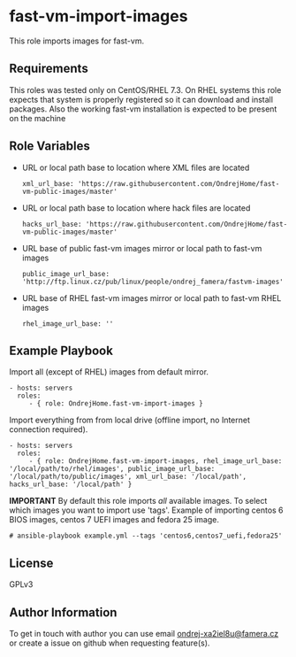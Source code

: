 fast-vm-import-images
=====================

This role imports images for fast-vm.

Requirements
------------

This roles was tested only on CentOS/RHEL 7.3. On RHEL systems this role expects that system is properly registered so it can download and install packages.
Also the working fast-vm installation is expected to be present on the machine

Role Variables
--------------

  - URL or local path base to location where XML files are located
    ```
    xml_url_base: 'https://raw.githubusercontent.com/OndrejHome/fast-vm-public-images/master'

    ```

  - URL or local path base to location where hack files are located
    ```
    hacks_url_base: 'https://raw.githubusercontent.com/OndrejHome/fast-vm-public-images/master'
    ```

  - URL base of public fast-vm images mirror or local path to fast-vm images
    ```
    public_image_url_base: 'http://ftp.linux.cz/pub/linux/people/ondrej_famera/fastvm-images'
    ```

  - URL base of RHEL fast-vm images mirror or local path to fast-vm RHEL images
    ```
    rhel_image_url_base: ''
    ```

Example Playbook
----------------

Import all (except of RHEL) images from default mirror.

    - hosts: servers
      roles:
         - { role: OndrejHome.fast-vm-import-images }


Import everything from from local drive (offline import, no Internet connection required).

    - hosts: servers
      roles:
         - { role: OndrejHome.fast-vm-import-images, rhel_image_url_base: '/local/path/to/rhel/images', public_image_url_base: '/local/path/to/public/images', xml_url_base: '/local/path', hacks_url_base: '/local/path' }


**IMPORTANT** By default this role imports _all_ available images. To select which images you want to import use 'tags'.
Example of importing centos 6 BIOS images, centos 7 UEFI images and fedora 25 image.

    # ansible-playbook example.yml --tags 'centos6,centos7_uefi,fedora25'

License
-------

GPLv3

Author Information
------------------

To get in touch with author you can use email ondrej-xa2iel8u@famera.cz or create a issue on github when requesting feature(s).
